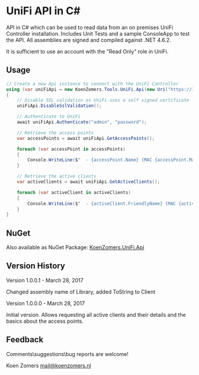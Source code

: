 # UniFi API in C#

API in C# which can be used to read data from an on premises UniFi Controller installation. Includes Unit Tests and a sample ConsoleApp to test the API. All assemblies are signed and compiled against .NET 4.6.2.

It is sufficient to use an account with the "Read Only" role in UniFi.

## Usage

```C#
// Create a new Api instance to connect with the UniFi Controller
using (var uniFiApi = new KoenZomers.Tools.UniFi.Api(new Uri("https://192.168.0.1:8443")))
{
    // Disable SSL validation as UniFi uses a self signed certificate
    uniFiApi.DisableSslValidation();

    // Authenticate to UniFi
    await uniFiApi.Authenticate("admin", "password");

    // Retrieve the access points
    var accessPoints = await uniFiApi.GetAccessPoints();

    foreach (var accessPoint in accessPoints)
    {
        Console.WriteLine($"  - {accessPoint.Name} (MAC {accessPoint.MacAddress})");
    }

    // Retrieve the active clients
    var activeClients = await uniFiApi.GetActiveClients();

    foreach (var activeClient in activeClients)
    {
        Console.WriteLine($"  - {activeClient.FriendlyName} (MAC {activeClient.MacAddress}, Channel {activeClient.Channel})");
    }
}
```

## NuGet

Also available as NuGet Package: [KoenZomers.UniFi.Api](https://www.nuget.org/packages/KoenZomers.UniFi.Api/)

## Version History

Version 1.0.0.1 - March 28, 2017

Changed assembly name of Library, added ToString to Client

Version 1.0.0.0 - March 28, 2017

Initial version. Allows requesting all active clients and their details and the basics about the access points.

## Feedback

Comments\suggestions\bug reports are welcome!

Koen Zomers
mail@koenzomers.nl